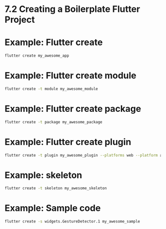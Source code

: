 # 7.2 Creating a Boilerplate Flutter Project

# Example: Flutter create

```bash
flutter create my_awesome_app

```


# Example: Flutter create module

```bash
flutter create -t module my_awesome_module

```


# Example: Flutter create package

```bash
flutter create -t package my_awesome_package

```


# Example: Flutter create plugin

```bash
flutter create -t plugin my_awesome_plugin --platforms web --platform android

```

# Example: skeleton

```bash
flutter create -t skeleton my_awesome_skeleton
```

# Example: Sample code

```bash
flutter create -s widgets.GestureDetector.1 my_awesome_sample

```

